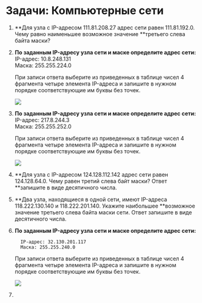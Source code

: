 # Задачи: Компьютерные сети

1. **Для узла с IP-адресом 111.81.208.27 адрес сети равен 111.81.192.0. Чему равно наименьшее возможное значение **третьего слева байта маски?

2. **По заданным IP-адресу узла сети и маске определите адрес сети:**  
     IP-адрес: 10.8.248.131  
     Маска: 255.255.224.0

   При записи ответа выберите из приведенных в таблице чисел 4 фрагмента четыре элемента IP-адреса и запишите в нужном порядке соответствующие им буквы без точек.

   ![](http://kpolyakov.spb.ru/cms/images/244.gif)

3. **По заданным IP-адресу узла сети и маске определите адрес сети:**  
     IP-адрес: 217.8.244.3  
     Маска: 255.255.252.0

   При записи ответа выберите из приведенных в таблице чисел 4 фрагмента четыре элемента IP-адреса и запишите в нужном порядке соответствующие им буквы без точек.

   ![](http://kpolyakov.spb.ru/cms/images/245.gif)

4. **Для узла с IP-адресом 124.128.112.142 адрес сети равен 124.128.64.0. Чему равен третий слева байт маски? Ответ **запишите в виде десятичного числа.

5. **Два узла, находящиеся в одной сети, имеют IP-адреса 118.222.130.140 и 118.222.201.140. Укажите наибольшее **возможное значение третьего слева байта маски сети. Ответ запишите в виде десятичного числа.

6. **По заданным IP-адресу узла сети и маске определите адрес сети:**

   ```
     IP-адрес: 32.130.201.117	
     Маска: 255.255.240.0
   ```

   При записи ответа выберите из приведенных в таблице чисел 4 фрагмента четыре элемента IP-адреса и запишите в нужном порядке соответствующие им буквы без точек.

   ![](http://kpolyakov.spb.ru/cms/images/248.gif)

7. 


